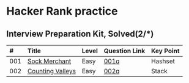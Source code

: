 # Hacker Rank practice
## Interview Preparation Kit, Solved(2/*)





|#   | Title                             | Level      | Question Link           | Key Point |
|:---| :---------------------------------| :----------| :---------------------- | :-------- |
|001 | [Sock Merchant][001]              | Easy       | [001q][001q]   | Hashset   |
|002 | [Counting Valleys][002]           | Easy       | [002q][002q]   | Stack     |











<!--
Question Link reference:
-->

[001q]: https://www.hackerrank.com/challenges/sock-merchant/problem?h_l=interview&playlist_slugs%5B%5D=interview-preparation-kit&playlist_slugs%5B%5D=warmup
[002q]:https://www.hackerrank.com/challenges/counting-valleys/problem?h_l=interview&playlist_slugs%5B%5D=interview-preparation-kit&playlist_slugs%5B%5D=warmup




<!--
Source code reference:
-->
[001]:https://github.com/dailiang18bb/JAVA/blob/master/HackerRank_InterviewPrep/src/warmup_challenges/sock_merchant/Solution.java
[002]:https://github.com/dailiang18bb/JAVA/blob/master/HackerRank_InterviewPrep/src/warmup_challenges/counting_valleys/Solution.java
